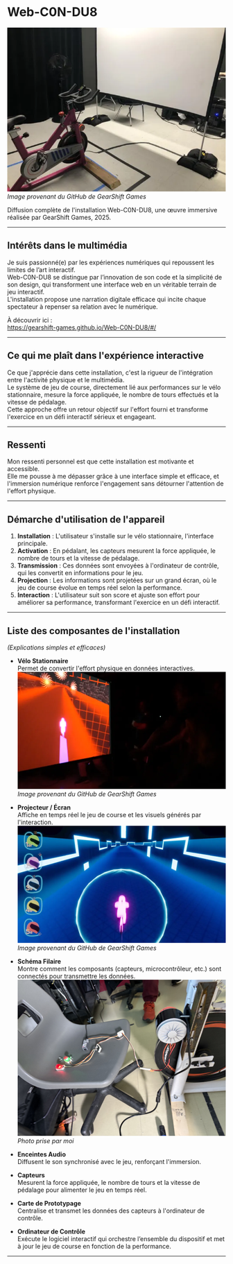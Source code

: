 # Web-C0N-DU8

![Diffusion complète](photos_expo_finissants/diffusion_complet.webp)
*Image provenant du GitHub de GearShift Games*

Diffusion complète de l'installation Web-C0N-DU8, une œuvre immersive réalisée par GearShift Games, 2025.

---

## Intérêts dans le multimédia
Je suis passionné(e) par les expériences numériques qui repoussent les limites de l’art interactif.  
Web-C0N-DU8 se distingue par l’innovation de son code et la simplicité de son design, qui transforment une interface web en un véritable terrain de jeu interactif.  
L'installation propose une narration digitale efficace qui incite chaque spectateur à repenser sa relation avec le numérique.

À découvrir ici :  
<https://gearshift-games.github.io/Web-C0N-DU8/#/>

---

## Ce qui me plaît dans l'expérience interactive
Ce que j'apprécie dans cette installation, c'est la rigueur de l'intégration entre l'activité physique et le multimédia.  
Le système de jeu de course, directement lié aux performances sur le vélo stationnaire, mesure la force appliquée, le nombre de tours effectués et la vitesse de pédalage.  
Cette approche offre un retour objectif sur l'effort fourni et transforme l'exercice en un défi interactif sérieux et engageant.

---

## Ressenti
Mon ressenti personnel est que cette installation est motivante et accessible.  
Elle me pousse à me dépasser grâce à une interface simple et efficace, et l'immersion numérique renforce l'engagement sans détourner l'attention de l'effort physique.

---

## Démarche d'utilisation de l'appareil
1. **Installation** : L'utilisateur s'installe sur le vélo stationnaire, l'interface principale.
2. **Activation** : En pédalant, les capteurs mesurent la force appliquée, le nombre de tours et la vitesse de pédalage.
3. **Transmission** : Ces données sont envoyées à l'ordinateur de contrôle, qui les convertit en informations pour le jeu.
4. **Projection** : Les informations sont projetées sur un grand écran, où le jeu de course évolue en temps réel selon la performance.
5. **Interaction** : L'utilisateur suit son score et ajuste son effort pour améliorer sa performance, transformant l'exercice en un défi interactif.

---

## Liste des composantes de l'installation
*(Explications simples et efficaces)*

- **Vélo Stationnaire**  
  Permet de convertir l'effort physique en données interactives.  
  ![Plan du jeu et du vélo](photos_expo_finissants/plan_jeu_velo.webp)  
  *Image provenant du GitHub de GearShift Games*

- **Projecteur / Écran**  
  Affiche en temps réel le jeu de course et les visuels générés par l'interaction.  
  ![Plan de l’écran](photos_expo_finissants/plan_ecran.webp)  
  *Image provenant du GitHub de GearShift Games*

- **Schéma Filaire**  
  Montre comment les composants (capteurs, microcontrôleur, etc.) sont connectés pour transmettre les données.  
  ![Schéma filaire](photos_expo_finissants/lien_filaire.jpeg)  
  *Photo prise par moi*

- **Enceintes Audio**  
  Diffusent le son synchronisé avec le jeu, renforçant l'immersion.

- **Capteurs**  
  Mesurent la force appliquée, le nombre de tours et la vitesse de pédalage pour alimenter le jeu en temps réel.

- **Carte de Prototypage**  
  Centralise et transmet les données des capteurs à l'ordinateur de contrôle.

- **Ordinateur de Contrôle**  
  Exécute le logiciel interactif qui orchestre l’ensemble du dispositif et met à jour le jeu de course en fonction de la performance.

---





